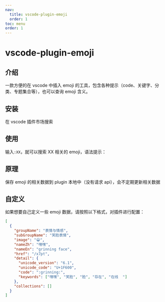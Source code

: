 ```yaml
---
nav:
  title: vscode-plugin-emoji
  order: 1
toc: menu
order: 1
---
```


# vscode-plugin-emoji

## 介绍

一款方便的在 vscode 中插入 emoji 的工具，包含各种提示（code、关键字、分类、专题集合等），也可以查询 emoji 含义。

## 安装

在 vscode 插件市场搜索

## 使用

输入`:XX`，就可以搜索 XX 相关的 emoji，语法提示：

## 原理

保存 emoji 的相关数据到 plugin 本地中（没有请求 api），会不定期更新相关数据

## 自定义

如果想要自己定义一些 emoji 数据，请按照以下格式，对插件进行配置：

```json
[
  {
    "groupName": "表情与情感",
    "subGroupName": "笑脸表情",
    "image": "😀",
    "nameZh": "嘿嘿",
    "nameEn": "grinning face",
    "href": "/x7pt",
    "detail": {
      "unicode_version": "6.1",
      "unicode_code": "U+1F600",
      "code": ":grinning:",
      "keywords": ["嘿嘿", "笑脸", "脸", "存在", "在线  "]
    },
    "collections": []
  }
]
```
